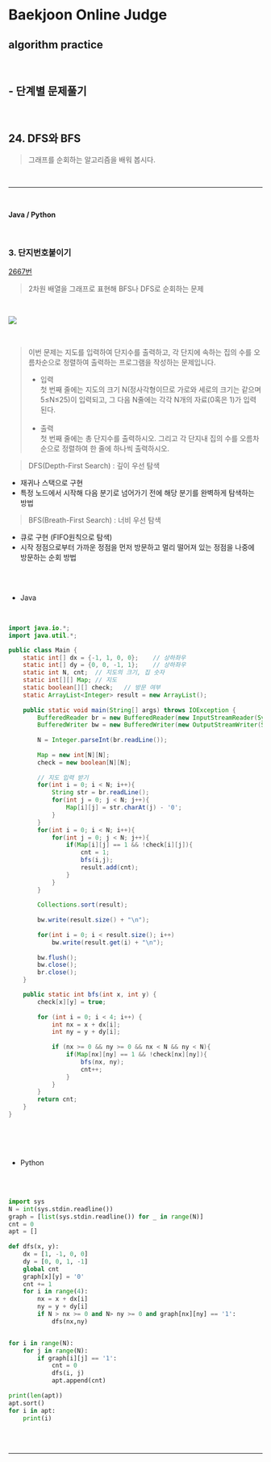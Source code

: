 # Baekjoon Online Judge

## algorithm practice
<br>

## - 단계별 문제풀기
<br>

## 24. DFS와 BFS

> 그래프를 순회하는 알고리즘을 배워 봅시다.

<br>

---

<br>

**Java / Python**

<br>

### 3. 단지번호붙이기
[2667번](https://www.acmicpc.net/problem/2267) 
> 2차원 배열을 그래프로 표현해 BFS나 DFS로 순회하는 문제

<br>

![](https://images.velog.io/images/jini_eun/post/54f9cf00-b3dc-4b58-bc5f-a4831d7256c5/image.png)

<br>

> 이번 문제는 지도를 입력하여 단지수를 출력하고, 각 단지에 속하는 집의 수를 오름차순으로 정렬하여 출력하는 프로그램을 작성하는 문제입니다. 
> - 입력 <br>
첫 번째 줄에는 지도의 크기 N(정사각형이므로 가로와 세로의 크기는 같으며 5≤N≤25)이 입력되고, 그 다음 N줄에는 각각 N개의 자료(0혹은 1)가 입력된다. <br><br>
> - 출력 <br>
첫 번째 줄에는 총 단지수를 출력하시오. 그리고 각 단지내 집의 수를 오름차순으로 정렬하여 한 줄에 하나씩 출력하시오.

> DFS(Depth-First Search) : 깊이 우선 탐색
- 재귀나 스택으로 구현
- 특정 노드에서 시작해 다음 분기로 넘어가기 전에 해당 분기를 완벽하게 탐색하는 방법

> BFS(Breath-First Search) : 너비 우선 탐색
- 큐로 구현 (FIFO원칙으로 탐색) 
- 시작 정점으로부터 가까운 정점을 먼저 방문하고 멀리 떨어져 있는 정점을 나중에 방문하는 순회 방법

<br><br>

- Java

<br>

```java
import java.io.*;
import java.util.*;

public class Main {
	static int[] dx = {-1, 1, 0, 0};	// 상하좌우	
	static int[] dy = {0, 0, -1, 1};	// 상하좌우
	static int N, cnt;	// 지도의 크기, 집 숫자
	static int[][] Map;	// 지도
	static boolean[][] check;	// 방문 여부
	static ArrayList<Integer> result = new ArrayList();
    
	public static void main(String[] args) throws IOException {
		BufferedReader br = new BufferedReader(new InputStreamReader(System.in));
		BufferedWriter bw = new BufferedWriter(new OutputStreamWriter(System.out));
              
		N = Integer.parseInt(br.readLine());	
      
		Map = new int[N][N];      
		check = new boolean[N][N];
        
		// 지도 입력 받기
		for(int i = 0; i < N; i++){
			String str = br.readLine();
			for(int j = 0; j < N; j++){
				Map[i][j] = str.charAt(j) - '0';
			}
		}
		for(int i = 0; i < N; i++){
			for(int j = 0; j < N; j++){
				if(Map[i][j] == 1 && !check[i][j]){
					cnt = 1;
					bfs(i,j);
					result.add(cnt);
				}
			}
		}
        
		Collections.sort(result);
        
		bw.write(result.size() + "\n");
        
		for(int i = 0; i < result.size(); i++)
			bw.write(result.get(i) + "\n");
        
		bw.flush();
		bw.close();
		br.close();
	}

	public static int bfs(int x, int y) {
		check[x][y] = true;
        
		for (int i = 0; i < 4; i++) {
			int nx = x + dx[i];
			int ny = y + dy[i];
            
			if (nx >= 0 && ny >= 0 && nx < N && ny < N){
				if(Map[nx][ny] == 1 && !check[nx][ny]){
					bfs(nx, ny);
					cnt++;
				}
			}
		}
		return cnt;
    }
}
```


<br><br><br>

- Python 

<br><br>

```python
import sys
N = int(sys.stdin.readline())
graph = [list(sys.stdin.readline()) for _ in range(N)]
cnt = 0
apt = []
              
def dfs(x, y):
    dx = [1, -1, 0, 0]
    dy = [0, 0, 1, -1]
    global cnt
    graph[x][y] = '0'
    cnt += 1 
    for i in range(4):
        nx = x + dx[i] 
        ny = y + dy[i]
        if N > nx >= 0 and N> ny >= 0 and graph[nx][ny] == '1':
            dfs(nx,ny)


for i in range(N):
    for j in range(N):
        if graph[i][j] == '1':
            cnt = 0
            dfs(i, j)
            apt.append(cnt)
    
print(len(apt))
apt.sort()
for i in apt:
    print(i)
```

<br><br>

---

<br>
